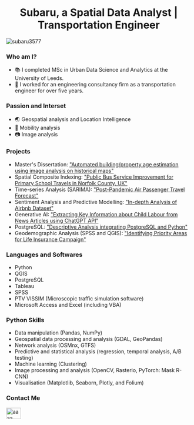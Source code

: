 <h1 align="center">Subaru, a Spatial Data Analyst | Transportation Engineer</h1>

<p align="left"> <img src="https://komarev.com/ghpvc/?username=subaru3577&label=Profile%20views&color=0e75b6&style=flat" alt="subaru3577" /> </p>

<h3 alighn="left">Who am I?</h3>

- 📚 I completed MSc in Urban Data Science and Analytics at the University of Leeds.
- 🏢 I worked for an engineering consultancy firm as a transportation engineer for over five years.



<h3 alighn="left">Passion and Interset</h3>

- 🌏 Geospatial analysis and Location Intelligence
- 🚃 Mobility analysis
- 📷 Image analysis

<h3 align="left">Projects</h3>

<ul>
  <li>
    Master's Dissertation: 
    <a href="https://www.martello.app/blog/property-age-estimation-from-historical-maps" target="_blank">"Automated building/property age estimation using image analysis on historical maps"</a>
  </li>
  <li>
    Spatial Composite Indexing:
    <a href="https://github.com/subaru3577/01_Public-Bus-Service-Improvement.git" target="_blank"> "Public Bus Service Improvement for Primary School Travels in Norfolk County, UK"</a>
  </li>
  <li>
    Time-series Analysis (SARIMA):
    <a href="https://github.com/subaru3577/02_Air-Passenger-Forecast.git" target="_blank"> "Post-Pandemic Air Passenger Travel Forecast"</a>
  </li>
  <li>
    Sentiment Analysis and Predictive Modelling:
    <a href="https://github.com/subaru3577/03_Airbnb-Analysis.git" target="_blank">"In-depth Analysis of Airbnb Dataset"</a>
  </li>
  <li>
    Generative AI:
    <a href="https://github.com/subaru3577/04_ChatGPT-API.git" target="_blank">"Extracting Key Information about Child Labour from News Articles using ChatGPT API"</a>
  </li>
  <li>
    PostgreSQL:
    <a href="https://github.com/subaru3577/05-PostgreSQL-Python.git" target="_blank">"Descriptive Analysis integrating PostgreSQL and Python"</a>
  </li>
  <li>
    Geodemographic Analysis (SPSS and QGIS):
    <a href="https://github.com/subaru3577/51_Priority-Areas-Insurance-Campaign.git" target="_blank">"Identifying Priority Areas for Life Insurance Campaign"</a>
  </li>

</ul>

<h3 align="left">Languages and Softwares</h3>

- Python
- QGIS
- PostgreSQL
- Tableau
- SPSS
- PTV VISSIM (Microscopic traffic simulation software)
- Microsoft Access and Excel (including VBA)

<h3 align="left">Python Skills</h3>

- Data manipulation (Pandas, NumPy)
- Geospatial data processing and analysis (GDAL, GeoPandas)
- Network analysis (OSMnx, GTFS)
- Predictive and statistical analysis (regression, temporal analysis, A/B testing)
- Machine learning (Clustering)
- Image processing and analysis (OpenCV, Rasterio, PyTorch: Mask R-CNN)
- Visualisation (Matplotlib, Seaborn, Plotly, and Folium)


<h3 alighn="left">Contact Me</h3>
<p align="left">
<a href="https://www.linkedin.com/in/subaru-shimizu-06624519b" target="blank"><img align="center" src="https://raw.githubusercontent.com/rahuldkjain/github-profile-readme-generator/master/src/images/icons/Social/linked-in-alt.svg" alt="aaaa" height="30" width="40" /></a>
</p>


